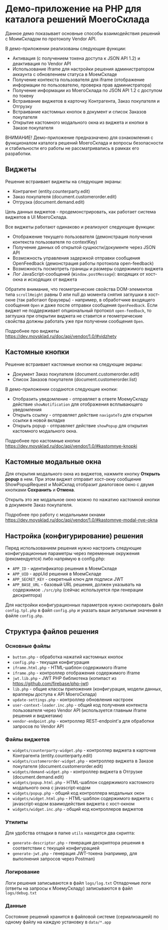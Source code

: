 # Демо-приложение на PHP для каталога решений МоегоСклада

Данное демо показывает основные способы взаимодействия решений с МоимСкладом по протоколу Vendor API. 

В демо-приложении реализованы следующие функции:
* Активация (с получением токена доступа к JSON API 1.2) и деактивация по Vendor API
* Использование iframe для настройки решения администратором аккаунта с обновлением статуса в МоемСкладе
* Получение контекста пользователя для iframe (отображение информации по пользователю, проверка прав администратора)
* Получение информации из МоегоСклада по JSON API 1.2 с доступом по токену
* Встраивание виджетов в карточку Контрагента, Заказ покупателя и Отгрузку
* Встраивание кастомных кнопок в документ и список Заказов покупателя
* Открытие кастомного модального окна из виджета и кнопки в Заказе покупателя

ВНИМАНИЕ! Демо-приложение предназначено для ознакомления с функционалом каталога решений МоегоСклада и вопросы 
безопасности и стабильности его работы не рассматривались в рамках его разработки.

## Виджеты

Решение встраивает виджеты на следующие экраны:

* Контрагент (entity.counterparty.edit)
* Заказ покупателя (document.customerorder.edit)
* Отгрузка (document.demand.edit)

Цель данных виджетов - продемонстрировать, как работает система виджетов в UI МоегоСклада. 

Все виджеты работают одинаково и реализуют следующие функции:
* Отображение текущего пользователя (демонстрация получения контекста пользователя по contextKey)
* Получение данных об открытой сущности/документе через JSON API
* Возможность управления задержкой отправки сообщения OpenFeedback (демонстрация работы протокола open-feedback)
* Возможность посмотреть границы и размеры содержимого виджета
* Лог JavaScript-сообщений (`Window.postMessage`): входящих от хост-окна и исходящих от виджета  

Обратите внимание, что геометрические свойства DOM-элементов типа `scrollHeight` равны 0 или null до момента снятия заглушки 
в хост-окне (так работают браузеры) - например, в обработчике входящего сообщения `Open` и даже после отправки сообщения `OpenFeedback`. 
Если виджет не поддерживает опциональный протокол `open-feedback`, то заглушка при открытии виджета не ставится и геометрические
свойства должны работать уже при получении сообщения `Open`.   

Подробнее про виджеты https://dev.moysklad.ru/doc/api/vendor/1.0/#vidzhety

## Кастомные кнопки

Решение встраивает кастомные кнопки на следующие экраны:

* Документ Заказ покупателя (document.customerorder.edit)
* Список Заказов покупателя (document.customerorder.list)

В демо-приложении создаются следующие кнопки:

* Отобразить уведомление - отправляет в ответе МоемуСкладу действие `showNotification` для отображения всплывающего уведомления 
* Открыть ссылку - отправляет действие `navigateTo` для открытия ссылки в новой вкладке
* Открыть popup - отправляет действие `showPopup` для открытия кастомного модального окна.

Подробнее про кастомные кнопки https://dev.moysklad.ru/doc/api/vendor/1.0/#kastomnye-knopki

## Кастомные модальные окна

Для открытия модального окна из виджетов, нажмите кнопку **Открыть popup** в нем.
При этом виджет отправит хост-окну сообщение ShowPopupRequest и МойСклад отобразит диалоговое окно с двумя кнопками **Сохранить** и **Отмена**.

Открыть это же модальное окно можно по нажатию кастомной кнопки в документе Заказ покупателя.

Подробнее про работу с модальными окнами https://dev.moysklad.ru/doc/api/vendor/1.0/#kastomnye-modal-nye-okna

## Настройка (конфигурирование) решения

Перед использованием решения нужно настроить следующие конфигурационные параметры 
через переменные окружения (рекомендуется) либо напрямую в config.php:

* `APP_ID`                          - идентификатор решения в МоемСкладе
* `APP_UID`                         - appUid решения в МоемСкладе
* `APP_SECRET_KEY`                  - секретный ключ для подписи JWT
* `APP_BASE_URL`                    - базовый URL решения, должен указывать на содержимое `./src/php` (сейчас используется при генерации дескриптора)

Для настройки конфигурационных параметров нужно скопировать файл `config.tpl.php` в файл `config.php` 
и указать ваши актуальные значения в файле `config.php`.

## Структура файлов решения

### Основные файлы

* `button.php`                      - обработка нажатий кастомных кнопок
* `config.php`                      - текущая конфигурация
* `iframe.html.php`                 - HTML-шаблон содержимого iframe
* `iframe.php`                      - контроллер отображения содержимого iframe
* `jwt.lib.php`                     - JWT PHP библиотека (копипаст из https://github.com/firebase/php-jwt)
* `lib.php`                         - общие классы приложения (конфигурация, модели данных, врапперы доступа к API МоегоСклада)
* `update-settings.php`             - контроллер обновления настроек
* `user-context-loader.inc.php`     - общий код получения контекста пользователя через Vendor API (используется главным iframe решения и виджетами) 
* `vendor-endpoint.php`             - контроллер REST-endpoint'a для обработки запросов по Vendor API

### Файлы виджетов

* `widgets/counterparty-widget.php`     - контроллер виджета в карточке Контрагента (entity.counterparty.edit)
* `widgets/customerorder-widget.php`    - контроллер виджета в Заказе покупателя (document.customerorder.edit)
* `widgets/demand-widget.php`           - контроллер виджета в Отгрузке (document.demand.edit)
* `widgets/popup.html.php`              - HTML-шаблон содержимого кастомного модального окна с javascript-кодом
* `widgets/popup.php`                   - общий код контроллера модальных окон
* `widgets/widget.html.php`             - HTML-шаблон содержимого виджета с javascript-кодом взаимодействия виджета с хост-окном
* `widgets/widget.inc.php`              - общий код контроллеров виджетов

### Утилиты

Для удобства отладки в папке `utils` находятся два скрипта:

* `generate-descriptor.php`     - генерация дескриптора решения в соответствии с текущей конфигурацией
* `generate-jwt.php`            - генерация JWT-токена (например, для выполнения запросов через Postman) 

### Логирование

Логи решения записываются в файл `logs/log.txt`
Отладочные логи (ответы на запросы к МоемуСкладу) записываются в файл `logs/debug.txt`

### Данные

Состояние решений хранится в файловой системе (сериализацией) по одному файлу на каждую установку в `data/*.app` 

